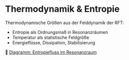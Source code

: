 # Thermodynamik & Entropie

Thermodynamische Größen aus der Felddynamik der RFT:

- Entropie als Ordnungsmaß in Resonanzräumen
- Temperatur als statistische Feldgröße
- Energieflüsse, Dissipation, Stabilisierung

📎 [Diagramm: Entropiefluss im Resonanzraum]()
